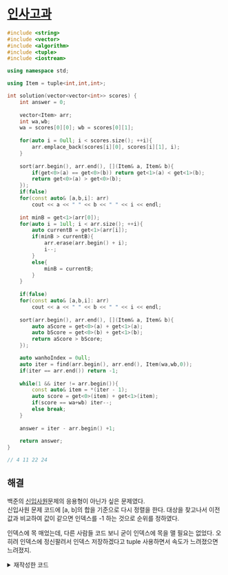 # [인사고과](https://school.programmers.co.kr/learn/courses/30/lessons/152995)

```cpp
#include <string>
#include <vector>
#include <algorithm>
#include <tuple>
#include <iostream>

using namespace std;

using Item = tuple<int,int,int>;

int solution(vector<vector<int>> scores) {
    int answer = 0;
    
    vector<Item> arr;
    int wa,wb;
    wa = scores[0][0]; wb = scores[0][1];
    
    for(auto i = 0ull; i < scores.size(); ++i){
        arr.emplace_back(scores[i][0], scores[i][1], i);
    }
    
    sort(arr.begin(), arr.end(), [](Item& a, Item& b){
        if(get<0>(a) == get<0>(b)) return get<1>(a) < get<1>(b);
        return get<0>(a) > get<0>(b);
    });
    if(false)
    for(const auto& [a,b,i]: arr)
        cout << a << " " << b << " " << i << endl;
    
    int minB = get<1>(arr[0]);
    for(auto i = 1ull; i < arr.size(); ++i){
        auto currentB = get<1>(arr[i]);
        if(minB > currentB){
            arr.erase(arr.begin() + i);
            i--;
        }
        else{
            minB = currentB;
        }
    }
    
    if(false)
    for(const auto& [a,b,i]: arr)
        cout << a << " " << b << " " << i << endl;
    
    sort(arr.begin(), arr.end(), [](Item& a, Item& b){
        auto aScore = get<0>(a) + get<1>(a);
        auto bScore = get<0>(b) + get<1>(b);
        return aScore > bScore;
    });

    auto wanhoIndex = 0ull;
    auto iter = find(arr.begin(), arr.end(), Item(wa,wb,0));
    if(iter == arr.end()) return -1;
    
    while(1 && iter != arr.begin()){
        const auto& item = *(iter - 1);
        auto score = get<0>(item) + get<1>(item);
        if(score == wa+wb) iter--;
        else break;
    }
    
    answer = iter - arr.begin() +1;
    
    return answer;
}

// 4 11 22 24
```

## 해결
백준의 [신입사원](https://www.acmicpc.net/problem/1946)문제의 응용형이 아닌가 싶은 문제였다.  
신입사원 문제 코드에 \[a, b]의 합을 기준으로 다시 정렬을 한다. 대상을 찾고나서 이전 값과 비교하여 값이 같으면 인덱스를 -1 하는 것으로 순위를 정하였다.

인덱스에 목 매었는데, 다른 사람들 코드 보니 굳이 인덱스에 목을 맬 필요는 없었다. 오히려 인덱스에 정신팔려서 인덱스 저장하겠다고 tuple 사용하면서 속도가 느려졌으면 느려졌지.

<details>
<summary>재작성한 코드</summary>

아래와 같이 작성하는 것으로 worst case에서 수 십 배 빠른 결과를 확인하였다.  
다른 사람의 코드를 보니, 주석과 같은 코드를 추가해 제외되는 경우에 곧바로 추가 작업을 하지 않도록 구성했는데 좋은 선택인 듯 하다.
```cpp
#include <string>
#include <vector>
#include <algorithm>
#include <iostream>

using namespace std;

int solution(vector<vector<int>> scores) {
    int answer = 0;
    
    vector<int> wanho = scores[0];
    
    sort(scores.begin(), scores.end(), [](vector<int>& a, vector<int>& b){
        return a[0] == b[0] ? a[1] < b[1] : a[0] > b[0];
    });
    
    vector<vector<int>> savedPeople;
    int mn = scores[0][1]-1;
    for(auto i = 0ull; i < scores.size(); ++i){
        const auto& cntr = scores[i];
        if(mn <= cntr[1]){
            savedPeople.push_back(cntr);
            mn = cntr[1];
        }/*
        else{
            if(cntr == wanho) return -1;
        }
        */
    }
        
    sort(savedPeople.begin(), savedPeople.end(), [](vector<int>& a, vector<int>& b){
        return a[0] + a[1] > b[0] + b[1];
    });
    
    auto iter = find(savedPeople.begin(), savedPeople.end(), wanho);
    
    if(iter == savedPeople.end()) return -1;
    
    while(iter != savedPeople.begin()){
        const auto& cntr = *(iter-1);
        if(cntr[0] + cntr[1] == wanho[0] + wanho[1]) iter--;
        else break;
    }

    answer = iter - savedPeople.begin() +1;
    
    return answer;
}
```
</details>
